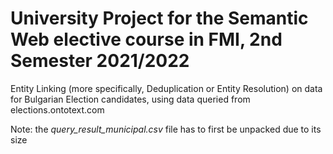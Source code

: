 # University Project for the Semantic Web elective course in FMI, 2nd Semester 2021/2022

Entity Linking (more specifically, Deduplication or Entity Resolution) on data for Bulgarian Election candidates, using data queried from elections.ontotext.com

Note: the *query_result_municipal.csv* file has to first be unpacked due to its size
